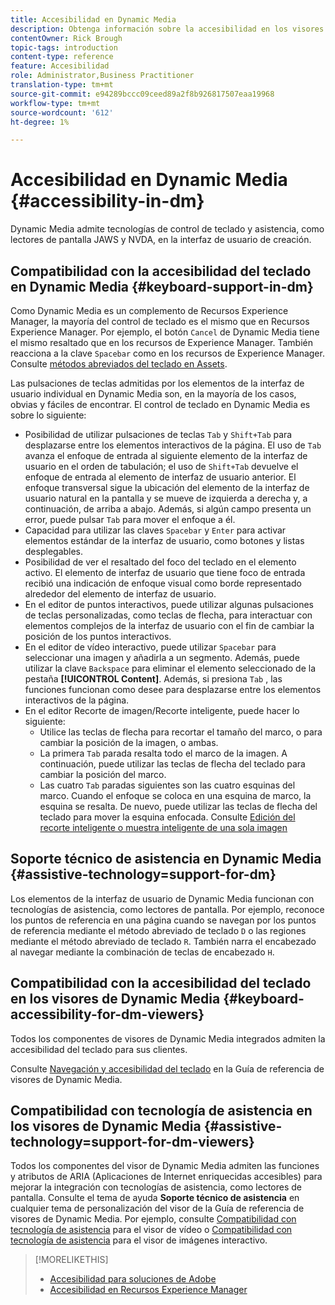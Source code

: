 ```yaml
---
title: Accesibilidad en Dynamic Media
description: Obtenga información sobre la accesibilidad en los visores de Dynamic Media y Dynamic Media.
contentOwner: Rick Brough
topic-tags: introduction
content-type: reference
feature: Accesibilidad
role: Administrator,Business Practitioner
translation-type: tm+mt
source-git-commit: e94289bccc09ceed89a2f8b926817507eaa19968
workflow-type: tm+mt
source-wordcount: '612'
ht-degree: 1%

---
```



# Accesibilidad en Dynamic Media {#accessibility-in-dm}

Dynamic Media admite tecnologías de control de teclado y asistencia, como lectores de pantalla JAWS y NVDA, en la interfaz de usuario de creación.

## Compatibilidad con la accesibilidad del teclado en Dynamic Media {#keyboard-support-in-dm}

Como Dynamic Media es un complemento de Recursos Experience Manager, la mayoría del control de teclado es el mismo que en Recursos Experience Manager. Por ejemplo, el botón `Cancel` de Dynamic Media tiene el mismo resaltado que en los recursos de Experience Manager. También reacciona a la clave `Spacebar` como en los recursos de Experience Manager. Consulte [métodos abreviados del teclado en Assets](/help/assets/accessibility.md#keyboard-shortcuts).

Las pulsaciones de teclas admitidas por los elementos de la interfaz de usuario individual en Dynamic Media son, en la mayoría de los casos, obvias y fáciles de encontrar. El control de teclado en Dynamic Media es sobre lo siguiente:

* Posibilidad de utilizar pulsaciones de teclas `Tab` y `Shift+Tab` para desplazarse entre los elementos interactivos de la página.
El uso de `Tab` avanza el enfoque de entrada al siguiente elemento de la interfaz de usuario en el orden de tabulación; el uso de `Shift+Tab` devuelve el enfoque de entrada al elemento de interfaz de usuario anterior.
El enfoque transversal sigue la ubicación del elemento de la interfaz de usuario natural en la pantalla y se mueve de izquierda a derecha y, a continuación, de arriba a abajo. Además, si algún campo presenta un error, puede pulsar `Tab` para mover el enfoque a él.
* Capacidad para utilizar las claves `Spacebar` y `Enter` para activar elementos estándar de la interfaz de usuario, como botones y listas desplegables.
* Posibilidad de ver el resaltado del foco del teclado en el elemento activo. El elemento de interfaz de usuario que tiene foco de entrada recibió una indicación de enfoque visual como borde representado alrededor del elemento de interfaz de usuario.
* En el editor de puntos interactivos, puede utilizar algunas pulsaciones de teclas personalizadas, como teclas de flecha, para interactuar con elementos complejos de la interfaz de usuario con el fin de cambiar la posición de los puntos interactivos.
* En el editor de vídeo interactivo, puede utilizar `Spacebar` para seleccionar una imagen y añadirla a un segmento. Además, puede utilizar la clave `Backspace` para eliminar el elemento seleccionado de la pestaña **[!UICONTROL Content]**. Además, si presiona `Tab` , las funciones funcionan como desee para desplazarse entre los elementos interactivos de la página.
* En el editor Recorte de imagen/Recorte inteligente, puede hacer lo siguiente:
   * Utilice las teclas de flecha para recortar el tamaño del marco, o para cambiar la posición de la imagen, o ambas.
   * La primera `Tab` parada resalta todo el marco de la imagen. A continuación, puede utilizar las teclas de flecha del teclado para cambiar la posición del marco.
   * Las cuatro `Tab` paradas siguientes son las cuatro esquinas del marco. Cuando el enfoque se coloca en una esquina de marco, la esquina se resalta. De nuevo, puede utilizar las teclas de flecha del teclado para mover la esquina enfocada.
Consulte [Edición del recorte inteligente o muestra inteligente de una sola imagen](/help/assets/dynamic-media/image-profiles.md#editing-the-smart-crop-or-smart-swatch-of-a-single-image)

<!-- Keyboarding is the same because Dynamic Media is using the same UI library (Coral 3 (AEM 6.5) or Coral Spectrum (in Skyline)) as entire AEM Assets.  -->

<!-- In the Hotspot editor, Dynamic Media lets you use arrow keys to control the position of a hot spot. See [Carousel Banners](/help/assets/dynamic-media/carousel-banners.md##adding-hotspots-or-image-maps-to-an-image-banner) or [Interactive Images](/help/assets/dynamic-media/interactive-images.md#adding-hotspots-to-an-image-banner)  -->

<!-- I think we should definitely mention this in the DM-specific area of documentation for keyboard support. -->

<!-- I would not get into much of details of specific keyboard support logic of these editors. One of the reasons - chances are that accessibility support will receive Phase2-like attention, with more holistic approach. -->

## Soporte técnico de asistencia en Dynamic Media {#assistive-technology=support-for-dm}

Los elementos de la interfaz de usuario de Dynamic Media funcionan con tecnologías de asistencia, como lectores de pantalla. Por ejemplo, reconoce los puntos de referencia en una página cuando se navegan por los puntos de referencia mediante el método abreviado de teclado `D` o las regiones mediante el método abreviado de teclado `R`. También narra el encabezado al navegar mediante la combinación de teclas de encabezado `H`.

## Compatibilidad con la accesibilidad del teclado en los visores de Dynamic Media {#keyboard-accessibility-for-dm-viewers}

Todos los componentes de visores de Dynamic Media integrados admiten la accesibilidad del teclado para sus clientes.

Consulte [Navegación y accesibilidad del teclado](https://experienceleague.adobe.com/docs/dynamic-media-developer-resources/library/c-keyboard-accessibility.html) en la Guía de referencia de visores de Dynamic Media.

## Compatibilidad con tecnología de asistencia en los visores de Dynamic Media {#assistive-technology=support-for-dm-viewers}

Todos los componentes del visor de Dynamic Media admiten las funciones y atributos de ARIA (Aplicaciones de Internet enriquecidas accesibles) para mejorar la integración con tecnologías de asistencia, como lectores de pantalla.
Consulte el tema de ayuda **Soporte técnico de asistencia** en cualquier tema de personalización del visor de la Guía de referencia de visores de Dynamic Media. Por ejemplo, consulte [Compatibilidad con tecnología de asistencia](https://experienceleague.adobe.com/docs/dynamic-media-developer-resources/library/viewers-aem-assets-dmc/video/r-html5-video-viewer-20-assistive.html) para el visor de vídeo o [Compatibilidad con tecnología de asistencia](https://experienceleague.adobe.com/docs/dynamic-media-developer-resources/library/viewers-for-aem-assets-only/interactive-images/c-html5-aem-interactive-image-assistive.html?lang=en#viewers-for-aem-assets-only) para el visor de imágenes interactivo.

>[!MORELIKETHIS]
>
>* [Accesibilidad para soluciones de Adobe](https://www.adobe.com/accessibility.html)
>* [Accesibilidad en Recursos Experience Manager](/help/assets/dynamic-media/accessibility-dm.md)


